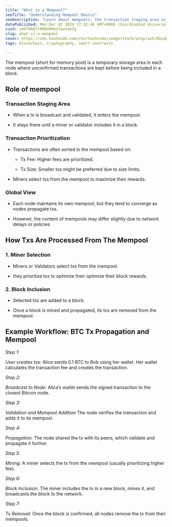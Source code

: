 ```yaml
---
title: "What is a Mempool?"
seoTitle: "Understanding Mempool Basics"
seoDescription: "Learn about mempools, the transaction staging area in blockchain nodes where unconfirmed transactions wait before being included in a block"
datePublished: Mon Dec 02 2024 17:32:46 GMT+0000 (Coordinated Universal Time)
cuid: cm47b66ll000409ma7aw14e1g
slug: what-is-a-mempool
cover: https://cdn.hashnode.com/res/hashnode/image/stock/unsplash/DGsqL2j028E/upload/44d8613dac194652996a3fca45c73ef2.jpeg
tags: blockchain, cryptography, smart-contracts

---
```


The mempool (short for memory pool) is a temporary storage area in each node where unconfirmed transactions are kept before being included in a block.

## Role of mempool

### Transaction Staging Area

* When a tx is broadcast and validated, it enters the mempool.
    
* It stays there until a miner or validator includes it in a block.
    

### Transaction Prioritization

* Transactions are often sorted in the mempool based on:
    
    * Tx Fee: Higher fees are prioritized.
        
    * Tx Size: Smaller txs might be preferred due to size limits.
        
* Miners select txs from the mempool to maximize their rewards.
    

### Global View

* Each node maintains its own mempool, but they tend to converge as nodes propagate txs.
    
* However, the content of mempools may differ slightly due to network delays or policies
    

## How Txs Are Processed From The Mempool

### 1\. Miner Selection

* Miners or Validators select txs from the mempool.
    
* they prioritize txs to optimize their optimize their block rewards.
    

### 2\. Block Inclusion

* Selected txs are added to a block.
    
* Once a block is mined and propagated, its txs are removed from the mempool.
    

## Example Workflow: BTC Tx Propagation and Mempool

*Step 1:*

*User creates txs:* Alice sends 0.1 BTC to Bob using her wallet. Her wallet calculates the transaction fee and creates the transaction.

*Step 2:*

*Broadcast to Node:* Alice’s wallet sends the signed transaction to the closest Bitcoin node.

*Step 3:*

*Validation and Mempool Addition* The node verifies the transaction and adds it to its mempool.

*Step 4:*

*Propagation:* The node shared the tx with its peers, which validate and propagate it further.

*Step 5:*

*Mining:* A miner selects the tx from the mempool (usually prioritizing higher fee).

*Step 6:*

*Block Inclusion:* The miner includes the tx in a new block, mines it, and broadcasts the block to the network.

*Step 7:*

*Tx Removal:* Once the block is confirmed, all nodes remove the tx from their mempools.